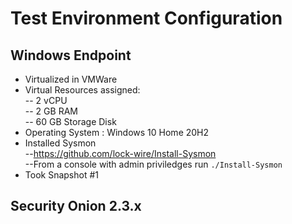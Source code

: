 # Test Environment Configuration

## Windows Endpoint
- Virtualized in VMWare
- Virtual Resources assigned: \
-- 2 vCPU \
-- 2 GB RAM \
-- 60 GB Storage Disk
- Operating System : Windows 10 Home 20H2
- Installed Sysmon \
--https://github.com/lock-wire/Install-Sysmon \
--From a console with admin priviledges run `./Install-Sysmon`
- Took Snapshot #1

## Security Onion 2.3.x